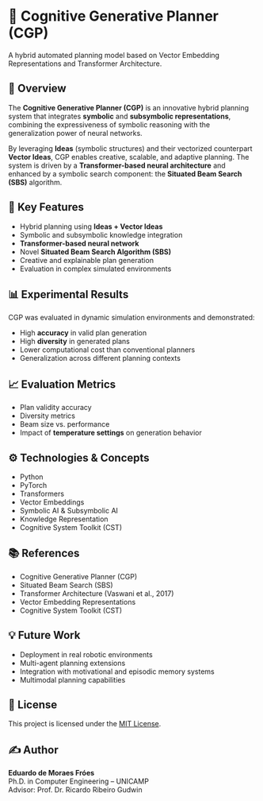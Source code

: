 # 🧠 Cognitive Generative Planner (CGP)

A hybrid automated planning model based on Vector Embedding Representations and Transformer Architecture.

## 📌 Overview

The **Cognitive Generative Planner (CGP)** is an innovative hybrid planning system that integrates **symbolic** and **subsymbolic representations**, combining the expressiveness of symbolic reasoning with the generalization power of neural networks.

By leveraging **Ideas** (symbolic structures) and their vectorized counterpart **Vector Ideas**, CGP enables creative, scalable, and adaptive planning. The system is driven by a **Transformer-based neural architecture** and enhanced by a symbolic search component: the **Situated Beam Search (SBS)** algorithm.

## 🚀 Key Features

- Hybrid planning using **Ideas + Vector Ideas**
- Symbolic and subsymbolic knowledge integration
- **Transformer-based neural network**
- Novel **Situated Beam Search Algorithm (SBS)**
- Creative and explainable plan generation
- Evaluation in complex simulated environments

## 📊 Experimental Results

CGP was evaluated in dynamic simulation environments and demonstrated:

- High **accuracy** in valid plan generation
- High **diversity** in generated plans
- Lower computational cost than conventional planners
- Generalization across different planning contexts

## 📈 Evaluation Metrics

- Plan validity accuracy
- Diversity metrics
- Beam size vs. performance
- Impact of **temperature settings** on generation behavior

## ⚙ Technologies & Concepts

- Python
- PyTorch
- Transformers
- Vector Embeddings
- Symbolic AI & Subsymbolic AI
- Knowledge Representation
- Cognitive System Toolkit (CST)

## 📚 References

- Cognitive Generative Planner (CGP)
- Situated Beam Search (SBS)
- Transformer Architecture (Vaswani et al., 2017)
- Vector Embedding Representations
- Cognitive System Toolkit (CST)

## 💡 Future Work

- Deployment in real robotic environments
- Multi-agent planning extensions
- Integration with motivational and episodic memory systems
- Multimodal planning capabilities

## 📄 License

This project is licensed under the [MIT License](LICENSE).

## ✍ Author

**Eduardo de Moraes Fróes**  
Ph.D. in Computer Engineering – UNICAMP  
Advisor: Prof. Dr. Ricardo Ribeiro Gudwin
